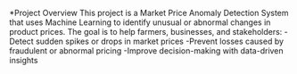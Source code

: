 *Project Overview
This project is a Market Price Anomaly Detection System that uses Machine Learning to identify unusual or abnormal changes in product prices.
The goal is to help farmers, businesses, and stakeholders:
-Detect sudden spikes or drops in market prices
-Prevent losses caused by fraudulent or abnormal pricing
-Improve decision-making with data-driven insights
